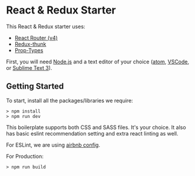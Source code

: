 # React & Redux Starter

This React & Redux starter uses:
- [React Router (v4)](https://github.com/ReactTraining/react-router)
- [Redux-thunk](https://www.npmjs.com/package/redux-thunk)
- [Prop-Types](https://www.npmjs.com/package/prop-types)

First, you will need [Node.js](https://nodejs.org/en/) and a text editor of your choice ([atom](https://atom.io/), [VSCode](https://code.visualstudio.com/), or [Sublime Text 3](https://www.sublimetext.com/3)).

## Getting Started

To start, install all the packages/libraries we require:

```
> npm install
> npm run dev
```

This boilerplate supports both CSS and SASS files. It's your choice. It also has basic eslint recommendation setting and extra react linting as well.

For ESLint, we are using [airbnb config](https://www.npmjs.com/package/eslint-config-airbnb).

For Production:

```
> npm run build
```